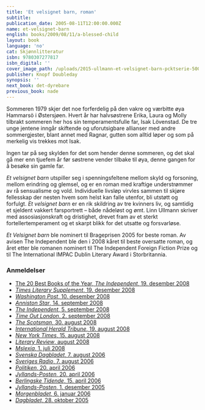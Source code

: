 ```yaml
---
title: 'Et velsignet barn, roman'
subtitle:
publication_date: 2005-08-11T12:00:00.000Z
name: et-velsignet-barn
english: books/2009/08/11/a-blessed-child
layout: book
language: 'no'
cat: Skjønnlitteratur
isbn: 9780307277817
isbn_digital: ''
cover_image_path: /uploads/2015-ullmann-et-velsignet-barn-pcktserie-500px.jpg
publisher: Knopf Doubleday
synopsis: ''
next_book: det-dyrebare
previous_book: nade
---
```


Sommeren 1979 skjer det noe forferdelig på den vakre og værbitte øya Hammarsö i Østersjøen. Hvert år har halvsøstrene Erika, Laura og Molly tilbrakt sommeren her hos sin temperamentsfulle far, Isak Lövenstad. De tre unge jentene inngår skiftende og uforutsigbare allianser med andre sommergjester, blant annet med Ragnar, gutten som alltid løper og som på merkelig vis trekkes mot Isak.

Ingen tar på seg skylden for det som hender denne sommeren, og det skal gå mer enn tjuefem år før søstrene vender tilbake til øya, denne gangen for å besøke sin gamle far.

*Et velsignet barn* utspiller seg i spenningsfeltene mellom skyld og forsoning, mellom erindring og glemsel, og er en roman med kraftige understrømmer av rå sensualisme og vold. Individuelle livsløp virvles sammen til skjøre fellesskap der nesten hvem som helst kan falle utenfor, bli utstøtt og forfulgt. *Et velsignet barn* er en rik skildring av tre kvinners liv, og samtidig et sjeldent vakkert farsportrett – både nådeløst og ømt. Linn Ullmann skriver med assosiasjonskraft og dristighet, drevet fram av et sterkt fortellertemperament og et skarpt blikk for det utsatte og forsvarløse.

*Et Velsignet barn* ble nominert til Brageprisen 2005 for beste roman. Av avisen The Independent ble den i 2008 kåret til beste oversatte roman, og året etter ble romanen nominert til The Independent Foreign Fiction Prize og til The International IMPAC Dublin Literary Award i Storbritannia.

### Anmeldelser

* [The 20 Best Books of the Year, *The Independent*, 19. desember 2008](/assets/files/20-best-Independent-19-12-2008.pdf)
* [*Times Literary Supplement*, 19. desember 2008](/assets/files/TLS-19-12-2008.pdf)
* [*Washington Post*, 10. desember 2008](/assets/files/Washington-Post-10-12-2008.pdf)
* [*Anniston Star*, 14. september 2008](/assets/files/Anniston-Star-14-09-2008.pdf)
* [*The Independent*, 5. september 2008](http://www.independent.co.uk/arts-entertainment/books/reviews/a-blessed-child-by-linn-ullmann-trans-sarah-death-919292.html)
* [*Time Out London*, 2. september 2008](/assets/files/Time-Out-London-02-09-2008.pdf)
* [*The Scotsman*, 30. august 2008](/assets/files/Scotsman-30-08-2008.pdf)
* [*International Herald Tribune*, 19. august 2008](/assets/files/International-Herald-Tribune-19-08-2008.pdf)
* [*New York Times*, 15. august 2008](http://www.nytimes.com/2008/08/17/books/review/DErasmo-t.html?_r=2)
* [*Literary Review*, august 2008](/assets/files/Literary-Review-aug-2008.pdf)
* [*Mslexia*, 1. juli 2008](/assets/files/Mslexia-01-07-2008.pdf)
* [*Svenska Dagbladet*, 7. august 2006](/assets/files/Svenska-Dagbladet-07-08-2006.pdf)
* [*Sveriges Radio*, 7. august 2006](/assets/files/Sveriges-Radio-07-08-2006.pdf)
* [*Politiken*, 20. april 2006](/assets/files/Politiken-20-04-2006.pdf)
* [*Jyllands-Posten*, 20. april 2006](/assets/files/Jyllands-Posten-DK-20-04-2006.pdf)
* [*Berlingske Tidende*, 15. april 2006](/assets/files/Berlingske-Tidende-15-04-2006.pdf)
* [*Jyllands-Posten*, 1. desember 2005](/assets/files/Jyllands-posten-01-12-2005.pdf)
* [*Morgenbladet*, 6. januar 2006](/assets/files/Morgenbladet-06-01-2006.pdf)
* [*Dagbladet*, 28. oktober 2005](/assets/files/Dagbladet-28-10-2005.pdf)
